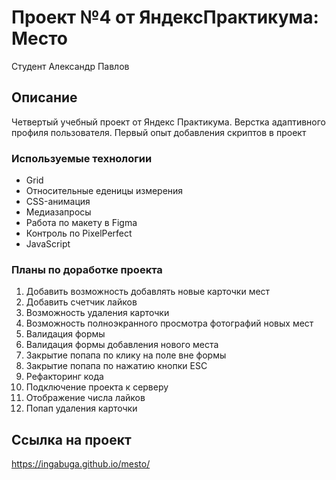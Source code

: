 # Проект №4 от ЯндексПрактикума: Место

<p align="left">Студент Александр Павлов</p>

## Описание
Четвертый учебный проект от Яндекс Практикума. Верстка адаптивного профиля пользователя. Первый опыт добавления скриптов в проект


### Используемые технологии
<ul>
<li>Grid</li>
<li>Относительные еденицы измерения</li>
<li>CSS-анимация</li>
<li>Медиазапросы</li>
<li>Работа по макету в Figma</li>
<li>Контроль по PixelPerfect</li>
<li>JavaScript</li>
</ul>

### Планы по доработке проекта

<ol>
<li>Добавить возможность добавлять новые карточки мест</li>
<li>Добавить счетчик лайков</li>
<li>Возможность удаления карточки</li>
<li>Возможность полноэкранного просмотра фотографий новых мест</li>
<li>Валидация формы</li>
<li>Валидация формы добавления нового места</li>
<li>Закрытие попапа по клику на поле вне формы</li>
<li>Закрытие попапа по нажатию кнопки ESC</li>
<li>Рефакторинг кода</li>
<li>Подключение проекта к серверу</li>
<li>Отображение числа лайков</li>
<li>Попап удаления карточки</li>
</ol>

## Ссылка на проект
https://ingabuga.github.io/mesto/
